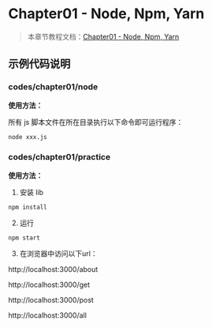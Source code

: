 # Chapter01 - Node, Npm, Yarn

> 本章节教程文档：[Chapter01 - Node, Npm, Yarn](https://github.com/atlantis1024/react-step-by-step/tree/master/docs/chapter01)
>

## 示例代码说明

### codes/chapter01/node

**使用方法：**

所有 js 脚本文件在所在目录执行以下命令即可运行程序：

```bash
node xxx.js
```

### codes/chapter01/practice

**使用方法：**

1. 安装 lib

```
npm install
```

2. 运行

```
npm start
```

3. 在浏览器中访问以下url：

http://localhost:3000/about

http://localhost:3000/get

http://localhost:3000/post

http://localhost:3000/all